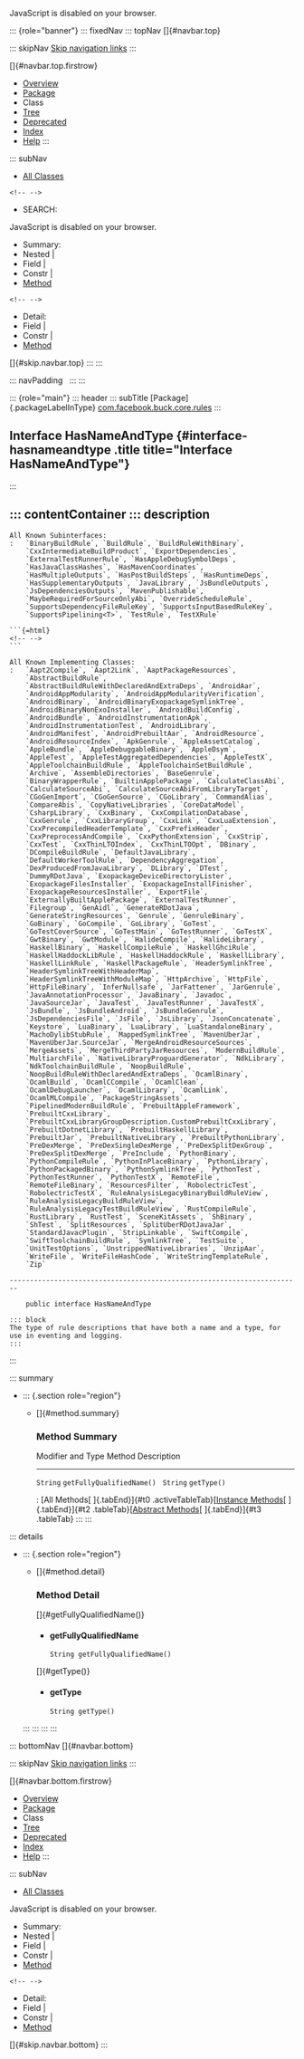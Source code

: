 <div>

JavaScript is disabled on your browser.

</div>

::: {role="banner"}
::: fixedNav
::: topNav
[]{#navbar.top}

::: skipNav
[Skip navigation links](#skip.navbar.top "Skip navigation links")
:::

[]{#navbar.top.firstrow}

-   [Overview](../../../../../index.html)
-   [Package](package-summary.html)
-   Class
-   [Tree](package-tree.html)
-   [Deprecated](../../../../../deprecated-list.html)
-   [Index](../../../../../index-all.html)
-   [Help](../../../../../help-doc.html)
:::

::: subNav
-   [All Classes](../../../../../allclasses.html)

```{=html}
<!-- -->
```
-   SEARCH:

<div>

<div>

JavaScript is disabled on your browser.

</div>

</div>

<div>

-   Summary: 
-   Nested \| 
-   Field \| 
-   Constr \| 
-   [Method](#method.summary)

```{=html}
<!-- -->
```
-   Detail: 
-   Field \| 
-   Constr \| 
-   [Method](#method.detail)

</div>

[]{#skip.navbar.top}
:::
:::

::: navPadding
 
:::
:::

::: {role="main"}
::: header
::: subTitle
[Package]{.packageLabelInType} [com.facebook.buck.core.rules](package-summary.html)
:::

## Interface HasNameAndType {#interface-hasnameandtype .title title="Interface HasNameAndType"}
:::

::: contentContainer
::: description
-   

    All Known Subinterfaces:
    :   `BinaryBuildRule`, `BuildRule`, `BuildRuleWithBinary`,
        `CxxIntermediateBuildProduct`, `ExportDependencies`,
        `ExternalTestRunnerRule`, `HasAppleDebugSymbolDeps`,
        `HasJavaClassHashes`, `HasMavenCoordinates`,
        `HasMultipleOutputs`, `HasPostBuildSteps`, `HasRuntimeDeps`,
        `HasSupplementaryOutputs`, `JavaLibrary`, `JsBundleOutputs`,
        `JsDependenciesOutputs`, `MavenPublishable`,
        `MaybeRequiredForSourceOnlyAbi`, `OverrideScheduleRule`,
        `SupportsDependencyFileRuleKey`, `SupportsInputBasedRuleKey`,
        `SupportsPipelining<T>`, `TestRule`, `TestXRule`

    ```{=html}
    <!-- -->
    ```

    All Known Implementing Classes:
    :   `Aapt2Compile`, `Aapt2Link`, `AaptPackageResources`,
        `AbstractBuildRule`,
        `AbstractBuildRuleWithDeclaredAndExtraDeps`, `AndroidAar`,
        `AndroidAppModularity`, `AndroidAppModularityVerification`,
        `AndroidBinary`, `AndroidBinaryExopackageSymlinkTree`,
        `AndroidBinaryNonExoInstaller`, `AndroidBuildConfig`,
        `AndroidBundle`, `AndroidInstrumentationApk`,
        `AndroidInstrumentationTest`, `AndroidLibrary`,
        `AndroidManifest`, `AndroidPrebuiltAar`, `AndroidResource`,
        `AndroidResourceIndex`, `ApkGenrule`, `AppleAssetCatalog`,
        `AppleBundle`, `AppleDebuggableBinary`, `AppleDsym`,
        `AppleTest`, `AppleTestAggregatedDependencies`, `AppleTestX`,
        `AppleToolchainBuildRule`, `AppleToolchainSetBuildRule`,
        `Archive`, `AssembleDirectories`, `BaseGenrule`,
        `BinaryWrapperRule`, `BuiltinApplePackage`, `CalculateClassAbi`,
        `CalculateSourceAbi`, `CalculateSourceAbiFromLibraryTarget`,
        `CGoGenImport`, `CGoGenSource`, `CGoLibrary`, `CommandAlias`,
        `CompareAbis`, `CopyNativeLibraries`, `CoreDataModel`,
        `CsharpLibrary`, `CxxBinary`, `CxxCompilationDatabase`,
        `CxxGenrule`, `CxxLibraryGroup`, `CxxLink`, `CxxLuaExtension`,
        `CxxPrecompiledHeaderTemplate`, `CxxPrefixHeader`,
        `CxxPreprocessAndCompile`, `CxxPythonExtension`, `CxxStrip`,
        `CxxTest`, `CxxThinLTOIndex`, `CxxThinLTOOpt`, `DBinary`,
        `DCompileBuildRule`, `DefaultJavaLibrary`,
        `DefaultWorkerToolRule`, `DependencyAggregation`,
        `DexProducedFromJavaLibrary`, `DLibrary`, `DTest`,
        `DummyRDotJava`, `ExopackageDeviceDirectoryLister`,
        `ExopackageFilesInstaller`, `ExopackageInstallFinisher`,
        `ExopackageResourcesInstaller`, `ExportFile`,
        `ExternallyBuiltApplePackage`, `ExternalTestRunner`,
        `Filegroup`, `GenAidl`, `GenerateRDotJava`,
        `GenerateStringResources`, `Genrule`, `GenruleBinary`,
        `GoBinary`, `GoCompile`, `GoLibrary`, `GoTest`,
        `GoTestCoverSource`, `GoTestMain`, `GoTestRunner`, `GoTestX`,
        `GwtBinary`, `GwtModule`, `HalideCompile`, `HalideLibrary`,
        `HaskellBinary`, `HaskellCompileRule`, `HaskellGhciRule`,
        `HaskellHaddockLibRule`, `HaskellHaddockRule`, `HaskellLibrary`,
        `HaskellLinkRule`, `HaskellPackageRule`, `HeaderSymlinkTree`,
        `HeaderSymlinkTreeWithHeaderMap`,
        `HeaderSymlinkTreeWithModuleMap`, `HttpArchive`, `HttpFile`,
        `HttpFileBinary`, `InferNullsafe`, `JarFattener`, `JarGenrule`,
        `JavaAnnotationProcessor`, `JavaBinary`, `Javadoc`,
        `JavaSourceJar`, `JavaTest`, `JavaTestRunner`, `JavaTestX`,
        `JsBundle`, `JsBundleAndroid`, `JsBundleGenrule`,
        `JsDependenciesFile`, `JsFile`, `JsLibrary`, `JsonConcatenate`,
        `Keystore`, `LuaBinary`, `LuaLibrary`, `LuaStandaloneBinary`,
        `MachoDylibStubRule`, `MappedSymlinkTree`, `MavenUberJar`,
        `MavenUberJar.SourceJar`, `MergeAndroidResourceSources`,
        `MergeAssets`, `MergeThirdPartyJarResources`, `ModernBuildRule`,
        `MultiarchFile`, `NativeLibraryProguardGenerator`, `NdkLibrary`,
        `NdkToolchainBuildRule`, `NoopBuildRule`,
        `NoopBuildRuleWithDeclaredAndExtraDeps`, `OcamlBinary`,
        `OcamlBuild`, `OcamlCCompile`, `OcamlClean`,
        `OcamlDebugLauncher`, `OcamlLibrary`, `OcamlLink`,
        `OcamlMLCompile`, `PackageStringAssets`,
        `PipelinedModernBuildRule`, `PrebuiltAppleFramework`,
        `PrebuiltCxxLibrary`,
        `PrebuiltCxxLibraryGroupDescription.CustomPrebuiltCxxLibrary`,
        `PrebuiltDotnetLibrary`, `PrebuiltHaskellLibrary`,
        `PrebuiltJar`, `PrebuiltNativeLibrary`, `PrebuiltPythonLibrary`,
        `PreDexMerge`, `PreDexSingleDexMerge`, `PreDexSplitDexGroup`,
        `PreDexSplitDexMerge`, `PreInclude`, `PythonBinary`,
        `PythonCompileRule`, `PythonInPlaceBinary`, `PythonLibrary`,
        `PythonPackagedBinary`, `PythonSymlinkTree`, `PythonTest`,
        `PythonTestRunner`, `PythonTestX`, `RemoteFile`,
        `RemoteFileBinary`, `ResourcesFilter`, `RobolectricTest`,
        `RobolectricTestX`, `RuleAnalysisLegacyBinaryBuildRuleView`,
        `RuleAnalysisLegacyBuildRuleView`,
        `RuleAnalysisLegacyTestBuildRuleView`, `RustCompileRule`,
        `RustLibrary`, `RustTest`, `SceneKitAssets`, `ShBinary`,
        `ShTest`, `SplitResources`, `SplitUberRDotJavaJar`,
        `StandardJavacPlugin`, `StripLinkable`, `SwiftCompile`,
        `SwiftToolchainBuildRule`, `SymlinkTree`, `TestSuite`,
        `UnitTestOptions`, `UnstrippedNativeLibraries`, `UnzipAar`,
        `WriteFile`, `WriteFileHashCode`, `WriteStringTemplateRule`,
        `Zip`

    ------------------------------------------------------------------------

        public interface HasNameAndType

    ::: block
    The type of rule descriptions that have both a name and a type, for
    use in eventing and logging.
    :::
:::

::: summary
-   ::: {.section role="region"}
    -   []{#method.summary}

        ### Method Summary

          Modifier and Type   Method                      Description
          ------------------- --------------------------- -------------
          `String`            `getFullyQualifiedName()`    
          `String`            `getType()`                  

          : [All Methods[ ]{.tabEnd}]{#t0 .activeTableTab}[[Instance
          Methods](javascript:show(2);)[ ]{.tabEnd}]{#t2
          .tableTab}[[Abstract
          Methods](javascript:show(4);)[ ]{.tabEnd}]{#t3 .tableTab}
    :::
:::

::: details
-   ::: {.section role="region"}
    -   []{#method.detail}

        ### Method Detail

        []{#getFullyQualifiedName()}

        -   #### getFullyQualifiedName

            ``` methodSignature
            String getFullyQualifiedName()
            ```

        []{#getType()}

        -   #### getType

            ``` methodSignature
            String getType()
            ```
    :::
:::
:::
:::

::: bottomNav
[]{#navbar.bottom}

::: skipNav
[Skip navigation links](#skip.navbar.bottom "Skip navigation links")
:::

[]{#navbar.bottom.firstrow}

-   [Overview](../../../../../index.html)
-   [Package](package-summary.html)
-   Class
-   [Tree](package-tree.html)
-   [Deprecated](../../../../../deprecated-list.html)
-   [Index](../../../../../index-all.html)
-   [Help](../../../../../help-doc.html)
:::

::: subNav
-   [All Classes](../../../../../allclasses.html)

<div>

<div>

JavaScript is disabled on your browser.

</div>

</div>

<div>

-   Summary: 
-   Nested \| 
-   Field \| 
-   Constr \| 
-   [Method](#method.summary)

```{=html}
<!-- -->
```
-   Detail: 
-   Field \| 
-   Constr \| 
-   [Method](#method.detail)

</div>

[]{#skip.navbar.bottom}
:::
